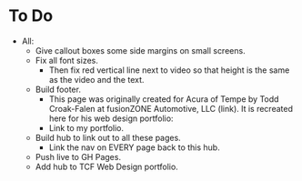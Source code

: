 # To Do

- All:
  - Give callout boxes some side margins on small screens.
  - Fix all font sizes.
    - Then fix red vertical line next to video so that height is the same as the video and the text.
  - Build footer.
    - This page was originally created for Acura of Tempe by Todd Croak-Falen at fusionZONE Automotive, LLC (link). It is recreated here for his web design portfolio:
    - Link to my portfolio.
  - Build hub to link out to all these pages.
    - Link the nav on EVERY page back to this hub.
  - Push live to GH Pages.
  - Add hub to TCF Web Design portfolio.